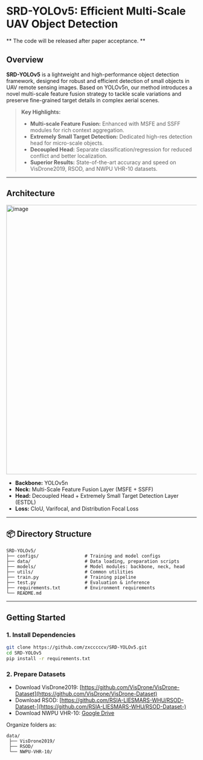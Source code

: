 # SRD-YOLOv5: Efficient Multi-Scale UAV Object Detection

** The code will be released after paper acceptance. **

##  Overview

**SRD-YOLOv5** is a lightweight and high-performance object detection framework, designed for robust and efficient detection of small objects in UAV remote sensing images. Based on YOLOv5n, our method introduces a novel multi-scale feature fusion strategy to tackle scale variations and preserve fine-grained target details in complex aerial scenes.

> **Key Highlights:**
>
> * **Multi-scale Feature Fusion:** Enhanced with MSFE and SSFF modules for rich context aggregation.
> * **Extremely Small Target Detection:** Dedicated high-res detection head for micro-scale objects.
> * **Decoupled Head:** Separate classification/regression for reduced conflict and better localization.
> * **Superior Results:** State-of-the-art accuracy and speed on VisDrone2019, RSOD, and NWPU VHR-10 datasets.

---

## Architecture
<img width="776" height="712" alt="image" src="https://github.com/user-attachments/assets/5b98503c-8c20-404b-af73-7fd22badf01d" />


* **Backbone:** YOLOv5n
* **Neck:** Multi-Scale Feature Fusion Layer (MSFE + SSFF)
* **Head:** Decoupled Head + Extremely Small Target Detection Layer (ESTDL)
* **Loss:** CIoU, Varifocal, and Distribution Focal Loss

---

## 📦 Directory Structure

```
SRD-YOLOv5/
├── configs/                 # Training and model configs
├── data/                    # Data loading, preparation scripts
├── models/                  # Model modules: backbone, neck, head
├── utils/                   # Common utilities
├── train.py                 # Training pipeline
├── test.py                  # Evaluation & inference
├── requirements.txt         # Environment requirements
└── README.md
```

---



## Getting Started

### 1. Install Dependencies

```bash
git clone https://github.com/zxcccccv/SRD-YOLOv5.git
cd SRD-YOLOv5
pip install -r requirements.txt
```

### 2. Prepare Datasets

* Download VisDrone2019: [https://github.com/VisDrone/VisDrone-Dataset](https://github.com/VisDrone/VisDrone-Dataset)
* Download RSOD: [https://github.com/RSIA-LIESMARS-WHU/RSOD-Dataset-](https://github.com/RSIA-LIESMARS-WHU/RSOD-Dataset-)
* Download NWPU VHR-10: [Google Drive](https://github.com/alanli2018/NWPU-VHR-10-dataset)

Organize folders as:

```
data/
 ├── VisDrone2019/
 ├── RSOD/
 └── NWPU-VHR-10/
```



